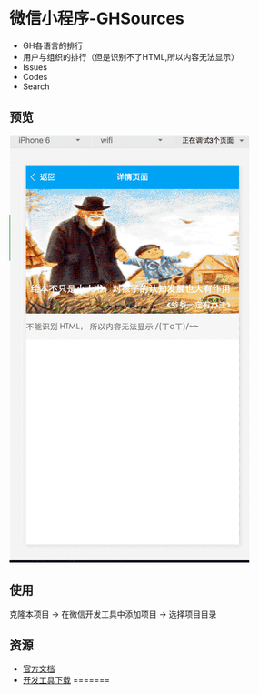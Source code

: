 # 微信小程序-GHSources

* GH各语言的排行
* 用户与组织的排行（但是识别不了HTML,所以内容无法显示）
* Issues
* Codes
* Search

## 预览

![](images/zhihu.gif)

## 使用

克隆本项目 -> 在微信开发工具中添加项目 -> 选择项目目录

## 资源

* [官方文档](https://mp.weixin.qq.com/debug/wxadoc/dev/?t=1474644083132)
* [开发工具下载](https://mp.weixin.qq.com/debug/wxadoc/dev/devtools/download.html?t=1474644089359)
=======
